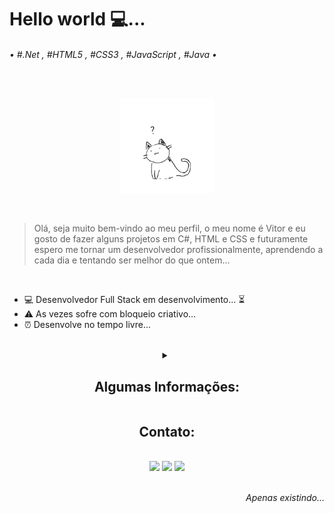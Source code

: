 <h1>Hello world 💻...</h1>

<h6>• #.Net , #HTML5 , #CSS3 , #JavaScript , #Java •</h6>

<br>

<p align="center"><img height="150px" src="https://github.com/BR-Darkness/BR-Darkness/blob/main/Confused-Cat.gif"></p>

<br>

> Olá, seja muito bem-vindo ao meu perfil, o meu nome é Vitor e eu gosto de fazer alguns projetos em C#, HTML e CSS e futuramente espero me tornar um desenvolvedor profissionalmente, aprendendo a cada dia e tentando ser melhor do que ontem...

<br>

- 💻 Desenvolvedor Full Stack em desenvolvimento... ⏳
- ⚠ As vezes sofre com bloqueio criativo...
- ⏰ Desenvolve no tempo livre...

<br>

<details>
  <summary align="center">
    <h2 align="center">Algumas Informações: </h2>
  </summary>
<br>

<img height="180em" width="100%" src="https://github-readme-stats.vercel.app/api?username=BR-Darkness&show_icons=true&theme=tokyonight&include_all_commits=true&count_private=false&locale=pt-br&border_radius=16px">

<p align="center"><img src="https://github-readme-stats.vercel.app/api/top-langs/?username=BR-Darkness&hide_progress=true&theme=tokyonight&border_radius=16px&locale=pt-br"></p>

</details>
  
<h2 align="center">Contato: </h2>

<br>

  <div align="center">
  <a href="mailto:BRvitorgalindo@gmail.com"><img src="https://img.shields.io/badge/-%C2%A0Gmail-%23282828?style=for-the-badge&logo=gmail&logoColor=red" target="_blank"></a>
  <a href="https://www.linkedin.com/in/vitor-galindo/"><img src="https://img.shields.io/badge/-Linkedin-0077b5?style=for-the-badge&logo=linkedin&logoColor=white" target="_blank"></a>
  <a href="https://github.com/BR-Darkness"><img src="https://img.shields.io/badge/-GitHub-282828?style=for-the-badge&logo=github&logoColor=fdfdfd" target="_blank"></a>
  </div>

<br>

<p align="right"><i>Apenas existindo...</i></p>
